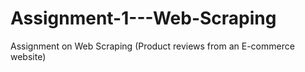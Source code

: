 # Assignment-1---Web-Scraping
Assignment on Web Scraping (Product reviews from an E-commerce website)
